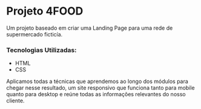 # Projeto 4FOOD

Um projeto baseado em criar uma Landing Page para uma rede de supermercado ficticía.

### Tecnologias Utilizadas:
- HTML
- CSS

Aplicamos todas a técnicas que aprendemos ao longo dos módulos para chegar nesse resultado,
um site responsivo que funciona tanto para mobile quanto para desktop e reúne todas as informações
relevantes do nosso cliente.